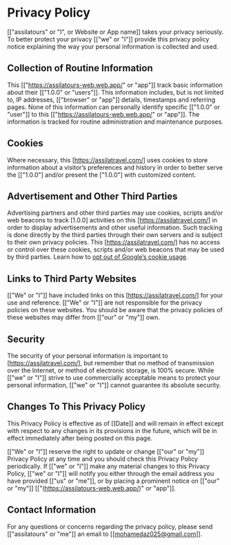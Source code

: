 # Privacy Policy

[["assilatours" or "I", or Website or App name]] takes your privacy seriously. To better protect your privacy [["we" or "I"]] provide this privacy policy notice explaining the way your personal information is collected and used.


## Collection of Routine Information

This [["https://assilatours-web.web.app/" or "app"]] track basic information about their [["1.0.0" or "users"]]. This information includes, but is not limited to, IP addresses, [["browser" or "app"]] details, timestamps and referring pages. None of this information can personally identify specific [["1.0.0" or "user"]] to this [["https://assilatours-web.web.app/" or "app"]]. The information is tracked for routine administration and maintenance purposes.


## Cookies

Where necessary, this [https://assilatravel.com/] uses cookies to store information about a visitor’s preferences and history in order to better serve the [["1.0.0"] and/or present the ["1.0.0"] with customized content.


## Advertisement and Other Third Parties

Advertising partners and other third parties may use cookies, scripts and/or web beacons to track [1.0.0] activities on this [https://assilatravel.com/] in order to display advertisements and other useful information. Such tracking is done directly by the third parties through their own servers and is subject to their own privacy policies. This [https://assilatravel.com/] has no access or control over these cookies, scripts and/or web beacons that may be used by third parties. Learn how to [opt out of Google’s cookie usage](http://www.google.com/privacy_ads.html).


## Links to Third Party Websites

[["We" or "I"]] have included links on this [https://assilatravel.com/] for your use and reference. [["We" or "I"]] are not responsible for the privacy policies on these websites. You should be aware that the privacy policies of these websites may differ from [["our" or "my"]] own.


## Security

The security of your personal information is important to [https://assilatravel.com/], but remember that no method of transmission over the Internet, or method of electronic storage, is 100% secure. While [["we" or "I"]] strive to use commercially acceptable means to protect your personal information, [["we" or "I"]] cannot guarantee its absolute security.


## Changes To This Privacy Policy

This Privacy Policy is effective as of [[Date]] and will remain in effect except with respect to any changes in its provisions in the future, which will be in effect immediately after being posted on this page.

[["We" or "I"]] reserve the right to update or change [["our" or "my"]] Privacy Policy at any time and you should check this Privacy Policy periodically. If [["we" or "I"]] make any material changes to this Privacy Policy, [["we" or "I"]] will notify you either through the email address you have provided [["us" or "me"]], or by placing a prominent notice on [["our" or "my"]] [["(https://assilatours-web.web.app/)" or "app"]].


## Contact Information

For any questions or concerns regarding the privacy policy, please send [["assilatours" or "me"]] an email to [[mohamedaz025@gmail.com]].
